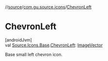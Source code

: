 //[source](../../index.md)/[com.gu.source.icons](index.md)/[ChevronLeft](-chevron-left.md)

# ChevronLeft

[androidJvm]\
val [Source.Icons.Base](../com.gu.source/-source/-icons/-base/index.md).[ChevronLeft](-chevron-left.md): [ImageVector](https://developer.android.com/reference/kotlin/androidx/compose/ui/graphics/vector/ImageVector.html)

Base small left chevron icon.
